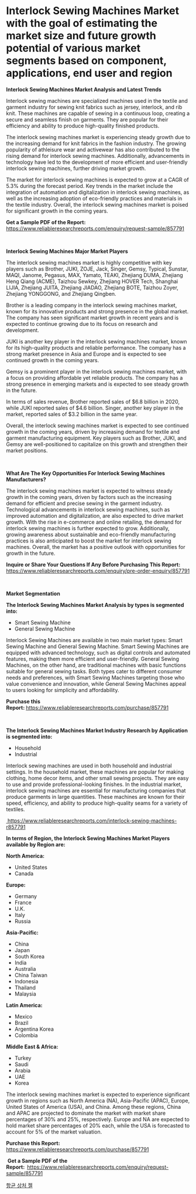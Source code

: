 <p><h1>Interlock Sewing Machines Market with the goal of estimating the market size and future growth potential of various market segments based on component, applications, end user and region</h1></p><p><strong>Interlock Sewing Machines Market Analysis and Latest Trends</strong></p>
<p><p>Interlock sewing machines are specialized machines used in the textile and garment industry for sewing knit fabrics such as jersey, interlock, and rib knit. These machines are capable of sewing in a continuous loop, creating a secure and seamless finish on garments. They are popular for their efficiency and ability to produce high-quality finished products.</p><p>The interlock sewing machines market is experiencing steady growth due to the increasing demand for knit fabrics in the fashion industry. The growing popularity of athleisure wear and activewear has also contributed to the rising demand for interlock sewing machines. Additionally, advancements in technology have led to the development of more efficient and user-friendly interlock sewing machines, further driving market growth.</p><p>The market for interlock sewing machines is expected to grow at a CAGR of 5.3% during the forecast period. Key trends in the market include the integration of automation and digitalization in interlock sewing machines, as well as the increasing adoption of eco-friendly practices and materials in the textile industry. Overall, the interlock sewing machines market is poised for significant growth in the coming years.</p></p>
<p><strong>Get a Sample PDF of the Report:&nbsp;</strong> <a href="https://www.reliableresearchreports.com/enquiry/request-sample/857791">https://www.reliableresearchreports.com/enquiry/request-sample/857791</a></p>
<p>&nbsp;</p>
<p><strong>Interlock Sewing Machines Major Market Players</strong></p>
<p><p>The interlock sewing machines market is highly competitive with key players such as Brother, JUKI, ZOJE, Jack, Singer, Gemsy, Typical, Sunstar, MAQI, Janome, Pegasus, MAX, Yamato, TEAKI, Zhejiang DUMA, Zhejiang Heng Qiang (ACME), Taizhou Sewkey, Zhejiang HOVER Tech, Shanghai LIJIA, Zhejiang JUITA, Zhejiang JIADAO, Zhejiang BOTE, Taizhou Zoyer, Zhejiang YONGGONG, and Zhejiang Qingben.</p><p>Brother is a leading company in the interlock sewing machines market, known for its innovative products and strong presence in the global market. The company has seen significant market growth in recent years and is expected to continue growing due to its focus on research and development.</p><p>JUKI is another key player in the interlock sewing machines market, known for its high-quality products and reliable performance. The company has a strong market presence in Asia and Europe and is expected to see continued growth in the coming years.</p><p>Gemsy is a prominent player in the interlock sewing machines market, with a focus on providing affordable yet reliable products. The company has a strong presence in emerging markets and is expected to see steady growth in the future.</p><p>In terms of sales revenue, Brother reported sales of $6.8 billion in 2020, while JUKI reported sales of $4.6 billion. Singer, another key player in the market, reported sales of $3.2 billion in the same year.</p><p>Overall, the interlock sewing machines market is expected to see continued growth in the coming years, driven by increasing demand for textile and garment manufacturing equipment. Key players such as Brother, JUKI, and Gemsy are well-positioned to capitalize on this growth and strengthen their market positions.</p></p>
<p>&nbsp;</p>
<p><strong>What Are The Key Opportunities For Interlock Sewing Machines Manufacturers?</strong></p>
<p><p>The interlock sewing machines market is expected to witness steady growth in the coming years, driven by factors such as the increasing demand for efficient and precise sewing in the garment industry. Technological advancements in interlock sewing machines, such as improved automation and digitalization, are also expected to drive market growth. With the rise in e-commerce and online retailing, the demand for interlock sewing machines is further expected to grow. Additionally, growing awareness about sustainable and eco-friendly manufacturing practices is also anticipated to boost the market for interlock sewing machines. Overall, the market has a positive outlook with opportunities for growth in the future.</p></p>
<p><strong>Inquire or Share Your Questions If Any Before Purchasing This Report:</strong> <a href="https://www.reliableresearchreports.com/enquiry/pre-order-enquiry/857791">https://www.reliableresearchreports.com/enquiry/pre-order-enquiry/857791</a></p>
<p>&nbsp;</p>
<p><strong>Market Segmentation</strong></p>
<p><strong>The Interlock Sewing Machines Market Analysis by types is segmented into:</strong></p>
<p><ul><li>Smart Sewing Machine</li><li>General Sewing Machine</li></ul></p>
<p><p>Interlock Sewing Machines are available in two main market types: Smart Sewing Machine and General Sewing Machine. Smart Sewing Machines are equipped with advanced technology, such as digital controls and automated features, making them more efficient and user-friendly. General Sewing Machines, on the other hand, are traditional machines with basic functions suitable for general sewing tasks. Both types cater to different consumer needs and preferences, with Smart Sewing Machines targeting those who value convenience and innovation, while General Sewing Machines appeal to users looking for simplicity and affordability.</p></p>
<p><strong>Purchase this Report:&nbsp;</strong><a href="https://www.reliableresearchreports.com/purchase/857791">https://www.reliableresearchreports.com/purchase/857791</a></p>
<p>&nbsp;</p>
<p><strong>The Interlock Sewing Machines Market Industry Research by Application is segmented into:</strong></p>
<p><ul><li>Household</li><li>Industrial</li></ul></p>
<p><p>Interlock sewing machines are used in both household and industrial settings. In the household market, these machines are popular for making clothing, home decor items, and other small sewing projects. They are easy to use and provide professional-looking finishes. In the industrial market, interlock sewing machines are essential for manufacturing companies that produce garments in large quantities. These machines are known for their speed, efficiency, and ability to produce high-quality seams for a variety of textiles.</p></p>
<p><a href="https://www.reliableresearchreports.com/interlock-sewing-machines-r857791">&nbsp;https://www.reliableresearchreports.com/interlock-sewing-machines-r857791</a></p>
<p><strong>In terms of Region, the Interlock Sewing Machines Market Players available by Region are:</strong></p>
<p>
    <p> <strong> North America: </strong>
        <ul>
            <li>United States</li>
            <li>Canada</li>
        </ul>
        </p> 
    <p> <strong> Europe: </strong>
        <ul>
            <li>Germany</li>
            <li>France</li>
            <li>U.K.</li>
            <li>Italy</li>
            <li>Russia</li>
        </ul>
        </p> 
    <p> <strong> Asia-Pacific: </strong>
        <ul>
            <li>China</li>
            <li>Japan</li>
            <li>South Korea</li>
            <li>India</li>
            <li>Australia</li>
            <li>China Taiwan</li>
            <li>Indonesia</li>
            <li>Thailand</li>
            <li>Malaysia</li>
        </ul>
        </p> 
    <p> <strong> Latin America: </strong>
        <ul>
            <li>Mexico</li>
            <li>Brazil</li>
            <li>Argentina Korea</li>
            <li>Colombia</li>
        </ul>
        </p> 
    <p> <strong> Middle East & Africa: </strong>
        <ul>
            <li>Turkey</li>
            <li>Saudi</li>
            <li>Arabia</li>
            <li>UAE</li>
            <li>Korea</li>
        </ul>
    </p>
    </p>
<p><p>The interlock sewing machines market is expected to experience significant growth in regions such as North America (NA), Asia-Pacific (APAC), Europe, United States of America (USA), and China. Among these regions, China and APAC are projected to dominate the market with market share percentages of 30% and 25%, respectively. Europe and NA are expected to hold market share percentages of 20% each, while the USA is forecasted to account for 5% of the market valuation.</p></p>
<p><strong>Purchase this Report: </strong><a href="https://www.reliableresearchreports.com/purchase/857791">https://www.reliableresearchreports.com/purchase/857791</a></p>
<p>&nbsp;<strong>Get a Sample PDF of the Report:&nbsp;&nbsp;</strong><a href="https://www.reliableresearchreports.com/enquiry/request-sample/857791">https://www.reliableresearchreports.com/enquiry/request-sample/857791</a></p>
<p><strong></strong></p>
<p><p><a href="https://medium.com/@constantinvon/%ED%95%AD%EA%B7%A0-%EC%99%B8%EC%83%81-%EA%B2%94-%EC%8B%9C%EC%9E%A5-%EC%A0%90%EC%9C%A0%EC%9C%A8-%EB%B0%8F-%EC%83%88%EB%A1%9C%EC%9A%B4-%ED%8A%B8%EB%A0%8C%EB%93%9C-%EB%B6%84%EC%84%9D-%EC%9C%A0%ED%98%95-%EC%9D%91%EC%9A%A9-%EC%B5%9C%EC%A2%85-%EC%82%AC%EC%9A%A9-%EB%B0%8F-2024%EB%85%84%EB%B6%80%ED%84%B0-2031%EB%85%84%EA%B9%8C%EC%A7%80%EC%9D%98-%EA%B8%B0%EA%B0%84%EC%97%90-%EB%8C%80%ED%95%9C-%EC%98%88%EC%B8%A1-b5e993025275">항균 상처 젤</a></p></p>